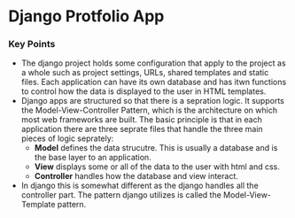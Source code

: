 # Django Protfolio App

### Key Points
- The django project holds some configuration that apply to the project as a whole such as project settings, URLs, shared templates and static files. Each application can have its own database and has itwn functions to control how the data is displayed to the user in HTML templates.
- Django apps are structured so that there is a sepration logic. It supports the Model-View-Controller Pattern, which is the architecture on which most web frameworks are built. The basic principle is that in each application there are three seprate files that handle the three main pieces of logic seprately:
  - **Model** defines the data strucutre. This is usually a database and is the base layer to an application.
  - **View** displays some or all of the data to the user with html and css.
  - **Controller** handles how the database and view interact.
- In django this is somewhat different as the django handles all the controller part. The pattern django utilizes is called the Model-View-Template pattern. 